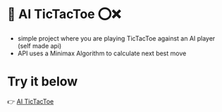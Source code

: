 # 🤖 AI TicTacToe ⭕❌
- simple project where you are playing TicTacToe against an AI player (self made api)
- API uses a Minimax Algorithm to calculate next best move

# Try it below
👉 [AI TicTacToe](https://ai-tictactoe-620bd.web.app)  
